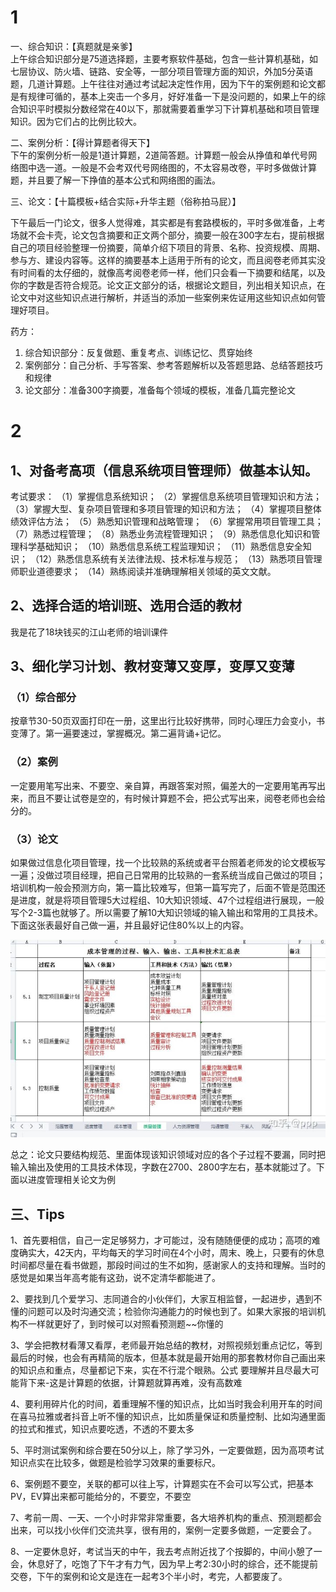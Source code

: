 <!--
 * @Author: zhangniannian
 * @Date: 2022-03-29 18:15:19
 * @LastEditors: zhangniannian
 * @LastEditTime: 2022-03-29 18:26:11
 * @Description: 请填写简介
-->

# 1  

一、综合知识：【真题就是亲爹】  
上午综合知识部分是75道选择题，主要考察软件基础，包含一些计算机基础，如七层协议、防火墙、链路、安全等，一部分项目管理方面的知识，外加5分英语题，几道计算题。上午往往对通过考试起决定性作用，因为下午的案例题和论文都是有规律可循的，基本上突击一个多月，好好准备一下是没问题的，如果上午的综合知识平时模拟分数经常在40以下，那就需要着重学习下计算机基础和项目管理知识。因为它们占的比例比较大。  

二、案例分析：【得计算题者得天下】  
下午的案例分析一般是1道计算题，2道简答题。计算题一般会从挣值和单代号网络图中选一道。一般是不会考双代号网络图的，不太容易改卷，平时多做做计算题，并且要了解一下挣值的基本公式和网络图的画法。

三、论文：【十篇模板+结合实际+升华主题（俗称拍马屁）】  

下午最后一门论文，很多人觉得难，其实都是有套路模板的，平时多做准备，上考场就不会卡壳，论文包含摘要和正文两个部分，摘要一般在300字左右，提前根据自己的项目经验整理一份摘要，简单介绍下项目的背景、名称、投资规模、周期、参与方、建设内容等。这样的摘要基本上适用于所有的论文，而且阅卷老师其实没有时间看的太仔细的，就像高考阅卷老师一样，他们只会看一下摘要和结尾，以及你的字数是否符合规范。论文正文部分的话，根据论文题目，列出相关知识点，在论文中对这些知识点进行解析，并适当的添加一些案例来佐证用这些知识点如何管理好项目。

药方：  

1. 综合知识部分：反复做题、重复考点、训练记忆、贯穿始终
2. 案例部分：自己分析、手写答案、参考答题解析以及答题思路、总结答题技巧和规律  
3. 论文部分：准备300字摘要，准备每个领域的模板，准备几篇完整论文  

# 2  

## 1、对备考高项（信息系统项目管理师）做基本认知。  

考试要求：
（1）掌握信息系统知识；
（2）掌握信息系统项目管理知识和方法；
（3）掌握大型、复杂项目管理和多项目管理的知识和方法；
（4）掌握项目整体绩效评估方法；
（5）熟悉知识管理和战略管理；
（6）掌握常用项目管理工具；
（7）熟悉过程管理；
（8）熟悉业务流程管理知识；
（9）熟悉信息化知识和管理科学基础知识；
（10）熟悉信息系统工程监理知识；
（11）熟悉信息安全知识；
（12）熟悉信息系统有关法律法规、技术标准与规范；
（13）熟悉项目管理师职业道德要求；
（14）熟练阅读并准确理解相关领域的英文文献。

## 2、选择合适的培训班、选用合适的教材  

我是花了18块钱买的江山老师的培训课件  

## 3、细化学习计划、教材变薄又变厚，变厚又变薄  

### （1）综合部分  

按章节30-50页双面打印在一册，这里出行比较好携带，同时心理压力会变小，书变薄了。第一遍要速过，掌握概况。第二遍背诵+记忆。  

### （2）案例  

一定要用笔写出来、不要空、亲自算，再跟答案对照，偏差大的一定要用笔再写出来，而且不要让试卷是空的，有时候计算题不会，把公式写出来，阅卷老师也会给分的。  

### （3）论文  

如果做过信息化项目管理，找一个比较熟的系统或者平台照着老师发的论文模板写一遍；没做过项目经理，把自己日常用的比较熟的一套系统当成自己做过的项目；培训机构一般会预测方向，第一篇比较难写，但第一篇写完了，后面不管是范围还是进度，就是将项目管理5大过程组、10大知识领域、47个过程组进行展现，一般写个2-3篇也就够了。所以需要了解10大知识领域的输入输出和常用的工具技术。下面这张表最好自己做一遍，并且最好记住80%以上的内容。  

![](./../res/软考高项论文.jpg)  

总之：论文只要结构规范、里面体现该知识领域对应的各个子过程不要漏，同时把输入输出及使用的工具技术体现，字数在2700、2800字左右，基本就能过了。下面以进度管理相关论文为例  

## 三、Tips  

1、首先要相信，自己一定足够努力，才可能过，没有随随便便的成功；高项的难度确实大，42天内，平均每天的学习时间在4个小时，周末、晚上，只要有的休息时间都尽量在看书做题，那段时间过的生不如狗，感谢家人的支持和理解。当时的感觉是如果当年高考能有这劲，说不定清华都能进了。  

2、要找到几个爱学习、志同道合的小伙伴们，大家互相监督，一起进步，遇到不懂的问题可以及时沟通交流；检验你沟通能力的时候也到了。如果大家报的培训机构不一样就更好了，到时候可以对照看预测题~~你懂的  

3、学会把教材看薄又看厚，老师最开始总结的教材，对照视频划重点记忆，等到最后的时候，也会有再精简的版本，但基本就是最开始用的那套教材你自己画出来的知识点和重点，尽量都记下来，实在不行混个眼熟。公式 要理解并且尽最大可能背下来-这是计算题的依据，计算题就算再难，没有高数难

4、要利用碎片化的时间，着重理解不懂的知识点，比如当时我会利用开车的时间在喜马拉雅或者抖音上听不懂的知识点，比如质量保证和质量控制、比如沟通里面的拉式和推式，知识点要吃透，不透的不要太多

5、平时测试案例和综合要在50分以上，除了学习外，一定要做题，因为高项考试知识点实在比较多，做题是检验学习效果的重要标尺。

6、案例题不要空，关联的都可以往上写，计算题实在不会可以写公式，把基本PV，EV算出来都可能给分的，不要空，不要空

7、考前一周、一天、一个小时非常非常重要，各大培养机构的重点、预测题都会出来，可以找小伙伴们交流共享，很有用的，案例一定要多做题，一定要会了。

8、一定要休息好，考试当天的中午，我去考点附近找了个按脚的，中间小憩了一会，休息好了，吃饱了下午才有力气，因为早上考2:30小时的综合，还不能提前交卷，下午的案例和论文是连在一起考3个半小时，考完，人都要废了。




